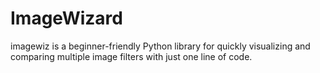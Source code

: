 # ImageWizard
 imagewiz is a beginner-friendly Python library for quickly visualizing and comparing multiple image filters with just one line of code.
